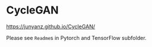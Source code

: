# CycleGAN

https://junyanz.github.io/CycleGAN/

Please see `Readme`s in Pytorch and TensorFlow subfolder.
